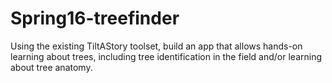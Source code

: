 # Spring16-treefinder
Using the existing TiltAStory toolset, build an app that allows hands-on learning about trees, including tree identification in the field and/or learning about tree anatomy.
